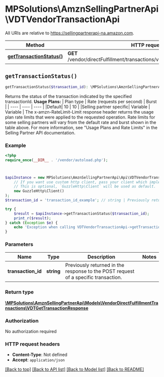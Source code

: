 # MPSolutions\AmznSellingPartnerApi\VDTVendorTransactionApi

All URIs are relative to https://sellingpartnerapi-na.amazon.com.

Method | HTTP request | Description
------------- | ------------- | -------------
[**getTransactionStatus()**](VDTVendorTransactionApi.md#getTransactionStatus) | **GET** /vendor/directFulfillment/transactions/v1/transactions/{transactionId} | 


## `getTransactionStatus()`

```php
getTransactionStatus($transaction_id): \MPSolutions\AmznSellingPartnerApi\Models\VendorDirectFulfillmentTransactions\VDTGetTransactionResponse
```



Returns the status of the transaction indicated by the specified transactionId.  **Usage Plans:**  | Plan type | Rate (requests per second) | Burst | | ---- | ---- | ---- | |Default| 10 | 10 | |Selling partner specific| Variable | Variable |  The x-amzn-RateLimit-Limit response header returns the usage plan rate limits that were applied to the requested operation. Rate limits for some selling partners will vary from the default rate and burst shown in the table above. For more information, see \"Usage Plans and Rate Limits\" in the Selling Partner API documentation.

### Example

```php
<?php
require_once(__DIR__ . '/vendor/autoload.php');



$apiInstance = new MPSolutions\AmznSellingPartnerApi\Api\VDTVendorTransactionApi(
    // If you want use custom http client, pass your client which implements `GuzzleHttp\ClientInterface`.
    // This is optional, `GuzzleHttp\Client` will be used as default.
    new GuzzleHttp\Client()
);
$transaction_id = 'transaction_id_example'; // string | Previously returned in the response to the POST request of a specific transaction.

try {
    $result = $apiInstance->getTransactionStatus($transaction_id);
    print_r($result);
} catch (Exception $e) {
    echo 'Exception when calling VDTVendorTransactionApi->getTransactionStatus: ', $e->getMessage(), PHP_EOL;
}
```

### Parameters

Name | Type | Description  | Notes
------------- | ------------- | ------------- | -------------
 **transaction_id** | **string**| Previously returned in the response to the POST request of a specific transaction. |

### Return type

[**\MPSolutions\AmznSellingPartnerApi\Models\VendorDirectFulfillmentTransactions\VDTGetTransactionResponse**](../Model/VDTGetTransactionResponse.md)

### Authorization

No authorization required

### HTTP request headers

- **Content-Type**: Not defined
- **Accept**: `application/json`

[[Back to top]](#) [[Back to API list]](../../README.md#endpoints)
[[Back to Model list]](../../README.md#models)
[[Back to README]](../../README.md)
